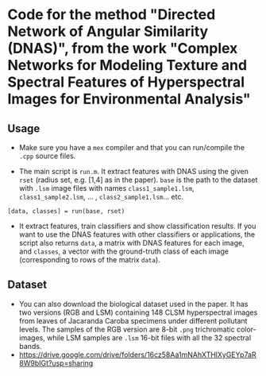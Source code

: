 # Code for the method "Directed Network of Angular Similarity (DNAS)", from the work "Complex Networks for Modeling Texture and Spectral Features of Hyperspectral Images for Environmental Analysis"


## Usage
* Make sure you have a `mex` compiler and that you can run/compile the `.cpp` source files.

* The main script is `run.m`. It extract features with DNAS using the given `rset` (radius set, e.g. [1,4] as in the paper). `base` is the path to the dataset with `.lsm` image files with names `class1_sample1.lsm`, `class1_sample2.lsm`, ... , `class2_sample1.lsm`... etc.

```
[data, classes] = run(base, rset)
```

* It extract features, train classifiers and show classification results. If you want to use the DNAS features with other classifiers or applications, the script also returns `data`, a matrix with DNAS features for each image, and `classes`, a vector with the ground-truth class of each image (corresponding to rows of the matrix `data`).

## Dataset

* You can also download the biological dataset used in the paper. It has two versions (RGB and LSM) containing 148 CLSM hyperspectral images from leaves of Jacaranda Caroba specimens under different pollutant levels. The samples of the RGB version are 8-bit `.png` trichromatic color-images, while LSM samples are `.lsm` 16-bit files with all the 32 spectral bands.
* https://drive.google.com/drive/folders/16cz58Aa1mNAhXTHlXyGEYp7aR8W9bIGt?usp=sharing
